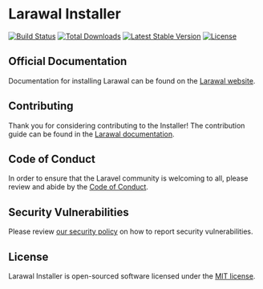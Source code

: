 # Larawal Installer

<a href="https://github.com/larawal/installer/actions"><img src="https://github.com/larawal/installer/workflows/tests/badge.svg" alt="Build Status"></a>
<a href="https://packagist.org/packages/larawal/installer"><img src="https://poser.pugx.org/larawal/installer/d/total.svg" alt="Total Downloads"></a>
<a href="https://packagist.org/packages/larawal/installer"><img src="https://poser.pugx.org/larawal/installer/v/stable.svg" alt="Latest Stable Version"></a>
<a href="https://packagist.org/packages/larawal/installer"><img src="https://poser.pugx.org/larawal/installer/license.svg" alt="License"></a>

## Official Documentation

Documentation for installing Larawal can be found on the [Larawal website](https://larawal.github.io).

## Contributing

Thank you for considering contributing to the Installer! The contribution guide can be found in the [Larawal documentation](https://larawal.github.io).

## Code of Conduct

In order to ensure that the Laravel community is welcoming to all, please review and abide by the [Code of Conduct](https://larawal.github.io#code-of-conduct).

## Security Vulnerabilities

Please review [our security policy](https://github.com/larawal/installer/security/policy) on how to report security vulnerabilities.

## License

Larawal Installer is open-sourced software licensed under the [MIT license](LICENSE.md).
